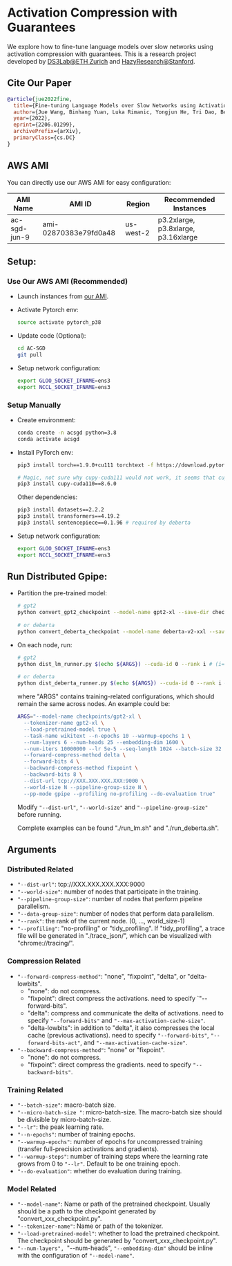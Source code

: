 # Activation Compression with Guarantees

We explore how to fine-tune language models over slow networks using activation compression with guarantees. 
This is a research project developed by [DS3Lab@ETH Zurich](https://ds3lab.inf.ethz.ch/) and [HazyResearch@Stanford](https://hazyresearch.stanford.edu/).

## Cite Our Paper

```bibtex
@article{jue2022fine,
  title={Fine-tuning Language Models over Slow Networks using Activation Compression with Guarantees}, 
  author={Jue Wang, Binhang Yuan, Luka Rimanic, Yongjun He, Tri Dao, Beidi Chen, Christopher Re, Ce Zhang},
  year={2022},
  eprint={2206.01299},
  archivePrefix={arXiv},
  primaryClass={cs.DC}
}
```

## AWS AMI

You can directly use our AWS AMI for easy configuration: 

| AMI Name       | AMI ID                | Region    | Recommended Instances                |
|----------------|-----------------------|-----------|--------------------------------------|
| 	ac-sgd-jun-9  | ami-02870383e79fd0a48 | us-west-2 | p3.2xlarge, p3.8xlarge, p3.16xlarge  |

## Setup:

### Use Our AWS AMI (Recommended)

- Launch instances from [our AMI](https://us-west-2.console.aws.amazon.com/ec2/v2/home?region=us-west-2#ImageDetails:imageId=ami-02870383e79fd0a48).

- Activate Pytorch env:
  ```bash
  source activate pytorch_p38
  ```

- Update code (Optional):
  ```bash
  cd AC-SGD
  git pull
  ```
  
- Setup network configuration:

  ```bash
  export GLOO_SOCKET_IFNAME=ens3
  export NCCL_SOCKET_IFNAME=ens3
  ```

### Setup Manually

- Create environment:

  ```bash
  conda create -n acsgd python=3.8
  conda activate acsgd
  ```

- Install PyTorch env: 

  ```bash
  pip3 install torch==1.9.0+cu111 torchtext -f https://download.pytorch.org/whl/torch_stable.html

  # Magic, not sure why cupy-cuda111 would not work, it seems that cupy-cuda111 will use different PTX from torch.
  pip3 install cupy-cuda110==8.6.0
  ```
  
  Other dependencies:
 
  ```bash
  pip3 install datasets==2.2.2
  pip3 install transformers==4.19.2
  pip3 install sentencepiece==0.1.96 # required by deberta
  ```
  
- Setup network configuration:

  ```bash
  export GLOO_SOCKET_IFNAME=ens3
  export NCCL_SOCKET_IFNAME=ens3
  ```

## Run Distributed Gpipe:

- Partition the pre-trained model:
  
  ```bash
  # gpt2
  python convert_gpt2_checkpoint --model-name gpt2-xl --save-dir checkpoints/
      
  # or deberta 
  python convert_deberta_checkpoint --model-name deberta-v2-xxl --save-dir checkpoints/
  ```

- On each node, run:
  
  ```bash
  # gpt2
  python dist_lm_runner.py $(echo ${ARGS}) --cuda-id 0 --rank i # (i=0,...,N-1)
      
  # or deberta
  python dist_deberta_runner.py $(echo ${ARGS}) --cuda-id 0 --rank i # (i=0,...,N-1)
  ```
  where "ARGS" contains training-related configurations, which should remain the same across nodes. An example could be:
  ```bash
  ARGS="--model-name checkpoints/gpt2-xl \
    --tokenizer-name gpt2-xl \
    --load-pretrained-model true \
    --task-name wikitext --n-epochs 10 --warmup-epochs 1 \
    --num-layers 6 --num-heads 25 --embedding-dim 1600 \
    --num-iters 10000000 --lr 5e-5 --seq-length 1024 --batch-size 32 --micro-batch-size 1 \
    --forward-compress-method delta \
    --forward-bits 4 \
    --backward-compress-method fixpoint \
    --backward-bits 8 \
    --dist-url tcp://XXX.XXX.XXX.XXX:9000 \
    --world-size N --pipeline-group-size N \
    --pp-mode gpipe --profiling no-profiling --do-evaluation true"
  ```
  Modify `"--dist-url"`, `"--world-size"` and `"--pipeline-group-size"` before running.
  
  Complete examples can be found "./run_lm.sh" and "./run_deberta.sh".
  
  
## Arguments

### Distributed Related

- `"--dist-url"`: tcp://XXX.XXX.XXX.XXX:9000
- `"--world-size"`: number of nodes that participate in the training.
- `"--pipeline-group-size"`: number of nodes that perform pipeline parallelism.
- `"--data-group-size"`: number of nodes that perform data parallelism.
- `"--rank"`: the rank of the current node. (0, ..., world_size-1)
- `"--profiling"`: "no-profiling" or "tidy_profiling". If "tidy_profiling", a trace file will be generated in "./trace_json/", which can be visualized with "chrome://tracing/".

### Compression Related

- `"--forward-compress-method"`: "none", "fixpoint", "delta", or "delta-lowbits".
  - "none": do not compress.
  - "fixpoint": direct compress the activations. need to specify `"--forward-bits".
  - "delta": compress and communicate the delta of activations. need to specify `"--forward-bits"` and `"--max-activation-cache-size"`.
  - "delta-lowbits": in addition to "delta", it also compresses the local cache (previous activations). need to specify `"--forward-bits"`, `"--forward-bits-act"`, and `"--max-activation-cache-size"`.
- `"--backward-compress-method"`: "none" or "fixpoint".
  - "none": do not compress.
  - "fixpoint": direct compress the gradients. need to specify `"--backward-bits"`.

### Training Related

- `"--batch-size"`: macro-batch size.
- `"--micro-batch-size "`: micro-batch-size. The macro-batch size should be divisible by micro-batch-size.
- `"--lr"`: the peak learning rate.
- `"--n-epochs"`: number of training epochs.
- `"--warmup-epochs"`: number of epochs for uncompressed training (transfer full-precision activations and gradients).
- `"--warmup-steps"`: number of training steps where the learning rate grows from 0 to `"--lr"`. Default to be one training epoch.
- `"--do-evaluation"`: whether do evaluation during training.

### Model Related

- `"--model-name"`: Name or path of the pretrained checkpoint. Usually should be a path to the checkpoint generated by "convert_xxx_checkpoint.py".
- `"--tokenizer-name"`: Name or path of the tokenizer.
- `"--load-pretrained-model"`: whether to load the pretrained checkpoint. The checkpoint should be generated by "convert_xxx_checkpoint.py".
- `"--num-layers", `"--num-heads", `"--embedding-dim"` should be inline with the configuration of `"--model-name"`.

